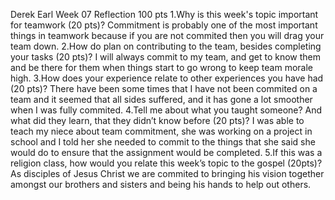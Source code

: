 Derek Earl Week 07 Reflection 100 pts
1.Why is this week's topic important for teamwork (20 pts)?  Commitment is probably one of the most important things in teamwork because if you are not commited then you will drag your team down.
2.How do plan on contributing to the team, besides completing your tasks (20 pts)?  I will always commit to my team, and get to know them and be there for them when things start to go wrong to keep team morale high.
3.How does your experience relate to other experiences you have had (20 pts)? There have been some times that I have not been commited on a team and it seemed that all sides suffered, and it has gone a lot smoother when I was fully commited.
4.Tell me about what you taught someone? And what did they learn, that they didn’t know before (20 pts)? I was able to teach my niece about team commitment, she was working on a project in school and I told her she needed to commit to the things that she said she would do to ensure that the assignment would be completed.
5.If this was a religion class, how would you relate this week’s topic to the gospel (20pts)? As disciples of Jesus Christ we are commited to bringing his vision together amongst our brothers and sisters and being his hands to help out others.
